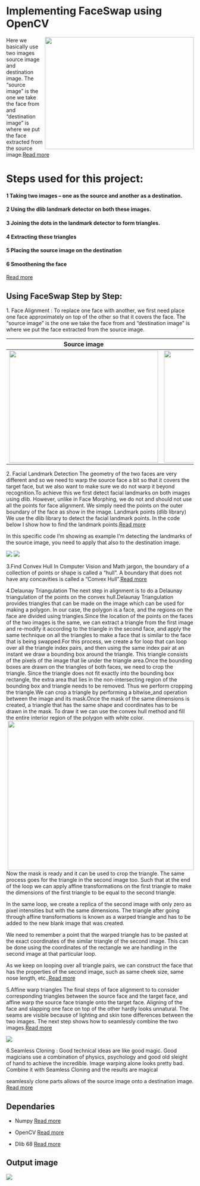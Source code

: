 # Implementing FaceSwap using OpenCV
<img src="https://user-images.githubusercontent.com/58718316/163847635-f5f2ac78-ed57-4361-ab08-39367d2dddf6.png" height=300 width=400 align=right>

Here we basically use two images source image and destination image. The “source image” is the one we take the face from and “destination image” is where we put the face extracted from the source image.<a href="https://learnopencv.com/face-swap-using-opencv-c-python/">Read more</a>
  
# Steps used for this project:
  #### 1 Taking two images – one as the source and another as a destination.
  #### 2 Using the dlib landmark detector on both these images. 
  #### 3 Joining the dots in the landmark detector to form triangles. 
  #### 4 Extracting these triangles
  #### 5 Placing the source image on the destination
  #### 6 Smoothening the face
  
<p><a href="https://pysource.com/2019/05/28/face-swapping-explained-in-8-steps-opencv-with-python/">Read more</a></p>
  
## Using FaceSwap Step by Step:
  

<p> 1. Face Alignment : To replace one face with another, we first need place one face approximately on top of the other so that it covers the face. The “source image” is the one we take the face from and “destination image” is where we put the face extracted from the source image.</p>

   Source image         | Destination image
 :--------------------: |:--------------------:
 **<img src="https://user-images.githubusercontent.com/58718316/163699615-e0ba6b5d-9302-4342-8968-531b81c38d93.jpg" height=300 width= 400>** | **<img src="https://user-images.githubusercontent.com/58718316/163699618-6b5d2cb1-9c66-4006-b58c-64801041b21b.jpg" height=300 width= 400>**|


<p>2. Facial Landmark Detection The geometry of the two faces are very different and so we need  to warp the source face a bit so that it covers the target face, but we also want to make sure we do not warp it beyond recognition.To achieve this we first detect facial landmarks on both images using dlib. However, unlike in Face Morphing, we do not and should not use all the points for face alignment. We simply need the points on the outer boundary of the face as show in the image.
Landmark points (dlib library)
We use the dlib library to detect the facial landmark points.
In the code below I show how to find the landmark points.<a href="https://learnopencv.com/facial-landmark-detection/">Read more</a></p>

<p>In this specific code I’m showing as example I’m detecting the landmarks of the source image, you need to apply that also to the destination image.</p>
<img src="https://user-images.githubusercontent.com/58718316/163850891-1f19439b-9efb-4664-be05-e1e771be029a.png">
<img src="https://user-images.githubusercontent.com/58718316/163850908-bcd77b1c-0a59-46a9-9421-6b1d56961722.png">



<p>3.Find Convex Hull In Computer Vision and Math jargon, the boundary of a collection of points or shape is called a “hull”. A boundary that does not have any concavities is called a “Convex Hull”.<a href="https://learnopencv.com/convex-hull-using-opencv-in-python-and-c/">Read more</a></p>

<p>4.Delaunay Triangulation The next step in alignment is to do a Delaunay triangulation of the points on the convex hull.Delaunay Triangulation provides triangles that can be made on the image which can be used for making a polygon. In our case, the polygon is a face, and the regions on the face are divided using triangles.Since the location of the points on the faces of the two images is the same, we can extract a triangle from the first image and re-modify it according to the triangle in the second face, and apply the same technique on all the triangles to make a face that is similar to the face that is being swapped.For this process, we create a for loop that can loop over all the triangle index pairs, and then using the same index pair at an instant we draw a bounding box around the triangle. This triangle consists of the pixels of the image that lie under the triangle area.Once the bounding boxes are drawn on the triangles of both faces, we need to crop the triangle. Since the triangle does not fit exactly into the bounding box rectangle, the extra area that lies in the non-intersecting region of the bounding box and triangle needs to be removed. Thus we perform cropping the triangle.We can crop a triangle by performing a bitwise_and operation between the image and its mask.Once the mask of the same dimensions is created, a triangle that has the same shape and coordinates has to be drawn in the mask. To draw it we can use the convex hull method and fill the entire interior region of the polygon with white color.
  
<img src="https://user-images.githubusercontent.com/58718316/163852005-cdd550e9-9508-4f86-b5d3-2d8dc9fef22f.png" height=400 width=500 align=right>

Now the mask is ready and it can be used to crop the triangle. The same process goes for the triangle in the second image too. Such that at the end of the loop we can apply affine transformations on the first triangle to make the dimensions of the first triangle to be equal to the second triangle.

In the same loop, we create a replica of the second image with only zero as pixel intensities but with the same dimensions. The triangle after going through affine transformations is known as a warped triangle and has to be added to the new blank image that was created.

We need to remember a point that the warped triangle has to be pasted at the exact coordinates of the similar triangle of the second image. This can be done using the coordinates of the rectangle we are handling in the second image at that particular loop.

As we keep on looping over all triangle pairs, we can construct the face that has the properties of the second image, such as same cheek size, same nose length, etc.,<a href="https://pythonwife.com/swap-faces-using-opencv-dlib/">Read more</a></p>




<p>5.Affine warp triangles The final steps of face alignment to to consider corresponding triangles between the source face and the target face, and affine warp the source face triangle onto the target face. Aligning of the face and slapping one face on top of the other hardly looks unnatural. The seams are visible because of lighting and skin tone differences between the two images. The next step shows how to seamlessly combine the two images.<a href="https://www.analyticsvidhya.com/blog/2021/10/face-mesh-application-using-opencv-and-dlib/">Read more</a></p>

<img src="https://user-images.githubusercontent.com/58718316/163852769-671d112a-c444-4998-9642-cbcbfc45a1c5.png">


<p>6.Seamless Cloning : Good technical ideas are like good magic. Good magicians use a combination of physics, psychology and good old sleight of hand to achieve the incredible. Image warping alone looks pretty bad. Combine it with Seamless Cloning and the results are magical</p>

 seamlessly clone parts allows of the source image onto a destination image. 
 <a href="https://learnopencv.com/face-swap-using-opencv-c-python/">Read more</a>
 
 
## Dependaries

 - Numpy  <a href="https://www.w3schools.com/python/numpy/numpy_intro.asp#:~:text=NumPy%20is%20a%20Python%20library,you%20can%20use%20it%20freely.">Read more</a>

 - OpenCV <a href="https://docs.opencv.org/4.x/d9/df8/tutorial_root.html">Read more</a>

 - Dlib 68 <a href="https://pyimagesearch.com/2017/04/03/facial-landmarks-dlib-opencv-python/">Read more</a>

## Output image

<a><img src="https://user-images.githubusercontent.com/58718316/163699475-ef746398-a3f4-4afb-a6b0-75453cf1de64.PNG"></a>
